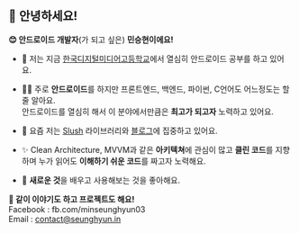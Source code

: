 ## 👋 안녕하세요!

**😊 안드로이드 개발자**(가 되고 싶은) **민승현이에요!**

- 🏫 저는 지금 [한국디지털미디어고등학교](https://www.dimigo.hs.kr)에서 열심히 안드로이드 공부를 하고 있어요.

- 🧑‍💻 주로 **안드로이드**를 하지만 프론트엔드, 백엔드, 파이썬, C언어도 어느정도는 할 줄 알아요.  
  안드로이드를 열심히 해서 이 분야에서만큼은 **최고가 되고자** 노력하고 있어요.

- 🎯 요즘 저는 [Slush](https://github.com/minSeungHyun/slush) 라이브러리와 [블로그](https://github.com/MinSeungHyun/minseunghyun.github.io)에 집중하고 있어요.

- ✨ Clean Architecture, MVVM과 같은 **아키텍쳐**에 관심이 많고 **클린 코드**를 지향하며 누가 읽어도 **이해하기 쉬운 코드**를 짜고자 노력해요.

- 🚀 **새로운 것**을 배우고 사용해보는 것을 좋아해요.

**🤗 같이 이야기도 하고 프로젝트도 해요!**  
Facebook : fb.com/minseunghyun03  
Email : contact@seunghyun.in
